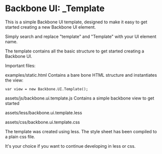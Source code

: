 # Backbone UI: _Template

This is a simple Backbone UI template, designed to make it easy to get started creating a new Backbone UI element.

Simply search and replace "template" and "Template" with your UI element name.

The template contains all the basic structure to get started creating a Backbone UI.

Important files:

examples/static.html
Contains a bare bone HTML structure and instantiates the view:

	var view = new Backbone.UI.Template();

assets/js/backbone.ui.template.js
Contains a simple backbone view to get started

assets/less/backbone.ui.template.less

assets/css/backbone.ui.template.css

The template was created using less. The style sheet has been compiled to a plain css file. 

It's your choice if you want to continue developing in less or css.